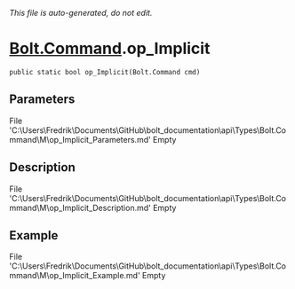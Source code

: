 *This file is auto-generated, do not edit.*

# [Bolt.Command](Types/Bolt.Command.md).op_Implicit
`public static bool op_Implicit(Bolt.Command cmd)`
## Parameters
File 'C:\Users\Fredrik\Documents\GitHub\bolt_documentation\api\Types\Bolt.Command\M\op_Implicit_Parameters.md' Empty
## Description
File 'C:\Users\Fredrik\Documents\GitHub\bolt_documentation\api\Types\Bolt.Command\M\op_Implicit_Description.md' Empty
## Example
File 'C:\Users\Fredrik\Documents\GitHub\bolt_documentation\api\Types\Bolt.Command\M\op_Implicit_Example.md' Empty
